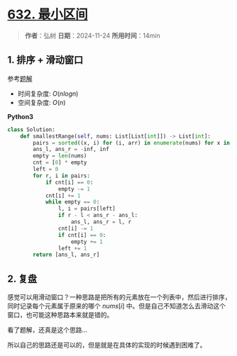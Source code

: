 # [632. 最小区间](https://leetcode.cn/problems/smallest-range-covering-elements-from-k-lists/description/)

> **作者**：弘树
> **日期**：2024-11-24
> **所用时间**：14min

## 1. 排序 + 滑动窗口

参考[题解](https://leetcode.cn/problems/smallest-range-covering-elements-from-k-lists/solutions/2982588/liang-chong-fang-fa-dui-pai-xu-hua-dong-luih5/)

- 时间复杂度: $O(nlogn)$
- 空间复杂度: $O(n)$

**Python3**

```python
class Solution:
    def smallestRange(self, nums: List[List[int]]) -> List[int]:
        pairs = sorted((x, i) for (i, arr) in enumerate(nums) for x in arr)
        ans_l, ans_r = -inf, inf
        empty = len(nums)
        cnt = [0] * empty
        left = 0
        for r, i in pairs:
            if cnt[i] == 0:
                empty -= 1
            cnt[i] += 1
            while empty == 0:
                l, i = pairs[left]
                if r - l < ans_r - ans_l:
                    ans_l, ans_r = l, r
                cnt[i] -= 1
                if cnt[i] == 0:
                    empty += 1
                left += 1
        return [ans_l, ans_r]
```

## 2. 复盘

感觉可以用滑动窗口？一种思路是把所有的元素放在一个列表中，然后进行排序，同时记录每个元素属于原来的哪个 $nums[i]$ 中。但是自己不知道怎么去滑动这个窗口，也可能这种思路本来就是错的。

看了题解，还真是这个思路...

所以自己的思路还是可以的，但是就是在具体的实现的时候遇到困难了。